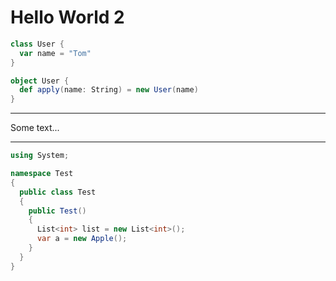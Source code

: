 # Hello World 2

~~~ scala
class User {
  var name = "Tom"
}

object User {
  def apply(name: String) = new User(name)
}
~~~

---

Some text...

---

~~~ csharp
using System;

namespace Test
{
  public class Test
  {
    public Test()
    {
      List<int> list = new List<int>();
      var a = new Apple();
    }
  }
}
~~~
